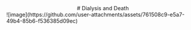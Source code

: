 <div style="text-align: center;">#  Dialysis and Death</div>
![image](https://github.com/user-attachments/assets/761508c9-e5a7-49b4-85b6-f536385d09ec)
